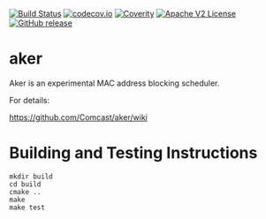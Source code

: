 [![Build Status](https://travis-ci.com/xmidt-org/aker.svg?branch=main)](https://travis-ci.com/xmidt-org/aker)
[![codecov.io](http://codecov.io/github/xmidt-org/aker/coverage.svg?branch=main)](http://codecov.io/github/xmidt-org/aker?branch=main)
[![Coverity](https://img.shields.io/coverity/scan/14083.svg)](https://scan.coverity.com/projects/comcast-aker)
[![Apache V2 License](http://img.shields.io/badge/license-Apache%20V2-blue.svg)](https://github.com/xmidt-org/aker/blob/main/LICENSE)
[![GitHub release](https://img.shields.io/github/release/xmidt-org/aker.svg)](CHANGELOG.md)

# aker

Aker is an experimental MAC address blocking scheduler.

For details:

https://github.com/Comcast/aker/wiki


# Building and Testing Instructions

```
mkdir build
cd build
cmake ..
make
make test
```
